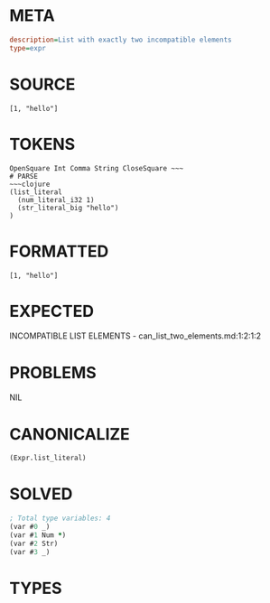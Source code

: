 # META
~~~ini
description=List with exactly two incompatible elements
type=expr
~~~
# SOURCE
~~~roc
[1, "hello"]
~~~
# TOKENS
~~~text
OpenSquare Int Comma String CloseSquare ~~~
# PARSE
~~~clojure
(list_literal
  (num_literal_i32 1)
  (str_literal_big "hello")
)
~~~
# FORMATTED
~~~roc
[1, "hello"]
~~~
# EXPECTED
INCOMPATIBLE LIST ELEMENTS - can_list_two_elements.md:1:2:1:2
# PROBLEMS
NIL
# CANONICALIZE
~~~clojure
(Expr.list_literal)
~~~
# SOLVED
~~~clojure
; Total type variables: 4
(var #0 _)
(var #1 Num *)
(var #2 Str)
(var #3 _)
~~~
# TYPES
~~~roc
~~~
